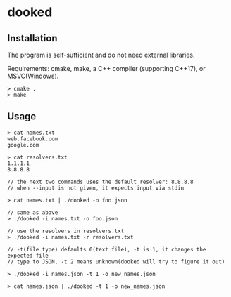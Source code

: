# dooked

## Installation
The program is self-sufficient and do not need external libraries.

Requirements: cmake, make, a C++ compiler (supporting C++17), or MSVC(Windows).

```
> cmake .
> make
```

## Usage
```
> cat names.txt
web.facebook.com
google.com

> cat resolvers.txt
1.1.1.1
8.8.8.8

// the next two commands uses the default resolver: 8.8.8.8
// when --input is not given, it expects input via stdin

> cat names.txt | ./dooked -o foo.json

// same as above
> ./dooked -i names.txt -o foo.json

// use the resolvers in resolvers.txt
> ./dooked -i names.txt -r resolvers.txt

// -t(file type) defaults 0(text file), -t is 1, it changes the expected file
// type to JSON, -t 2 means unknown(dooked will try to figure it out)

> ./dooked -i names.json -t 1 -o new_names.json

> cat names.json | ./dooked -t 1 -o new_names.json
```
